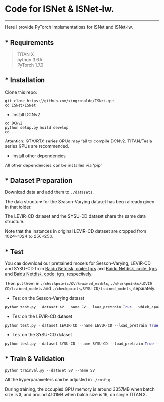# Code for ISNet & ISNet-lw.
---------------------------------------------
Here I provide PyTorch implementations for ISNet and ISNet-lw.


## * Requirements
>TITAN X<br>
>python 3.6.5<br>
>PyTorch 1.7.0

## * Installation
Clone this repo:

```shell
git clone https://github.com/xingronaldo/ISNet.git
cd ISNet/ISNet
```

* Install DCNv2

```shell
cd DCNv2
python setup.py build develop
cd ..
```
Attention: GTX/RTX series GPUs may fail to compile DCNv2. TITAN/Tesla series GPUs are recommended.


* Install other dependencies

All other dependencies can be installed via 'pip'.

## * Dataset Preparation
Download data and add them to `./datasets`. 

The data structure for the Season-Varying dataset has been already given in that folder. 

The LEVIR-CD dataset and the SYSU-CD dataset share the same data structure. 

Note that the instances in original LEVIR-CD dataset are cropped from 1024×1024 to 256×256.


## * Test
You can download our pretrained models for Season-Varying, LEVIR-CD and SYSU-CD from [Baidu Netdisk, code: tgrs](https://pan.baidu.com/s/1rux9Zxjc8yGsga28CSD0kg) and [Baidu Netdisk, code: tgrs](https://pan.baidu.com/s/1DTazE7I3lhELPRZr5oyniQ) and [Baidu Netdisk, code: tgrs](https://pan.baidu.com/s/1CDkcUUpdd0w9tz4fe7no0A), respectively. 


Then put them in `./checkpoints/SV/trained_models`, `./checkpoints/LEVIR-CD/trained_models` and `./checkpoints/SYSU-CD/trained_models`, separately.

* Test on the Season-Varying dataset

```python
python test.py --dataset SV --name SV --load_pretrain True --which_epoch 194
```

* Test on the LEVIR-CD dataset

```python
python test.py --dataset LEVIR-CD --name LEVIR-CD --load_pretrain True --which_epoch 255
```

* Test on the SYSU-CD dataset

```python
python test.py --dataset SYSU-CD --name SYSU-CD --load_pretrain True --which_epoch 57
```

## * Train & Validation
```python
python trainval.py --dataset SV --name SV 
```
All the hyperparameters can be adjusted in `./config`.

During training, the occupied GPU memory is around 3357MB when batch size is 8, and around 4101MB when batch size is 16, on single TITAN X. 







